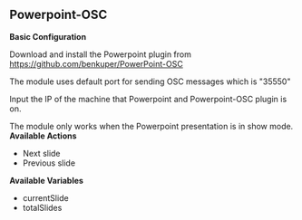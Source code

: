## Powerpoint-OSC

**Basic Configuration**

Download and install the Powerpoint plugin from https://github.com/benkuper/PowerPoint-OSC

The module uses default port for sending OSC messages which is "35550"

Input the IP of the machine that Powerpoint and Powerpoint-OSC plugin is on.

The module only works when the Powerpoint presentation is in show mode.
**Available Actions**

- Next slide
- Previous slide

**Available Variables**

- currentSlide
- totalSlides